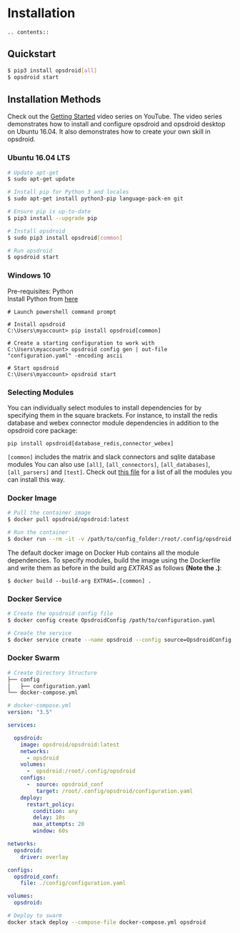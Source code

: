 # Installation

```eval_rst
.. contents::
```

## Quickstart

```bash
$ pip3 install opsdroid[all]
$ opsdroid start
```

## Installation Methods

Check out the [Getting Started](https://www.youtube.com/watch?v=7wyIi_cpodE&list=PLViQCHlMbEq5nZL6VNrUxu--Of1uCpflq) video series on YouTube. The video series demonstrates how to install and configure opsdroid and opsdroid desktop on Ubuntu 16.04. It also demonstrates how to create your own skill in opsdroid.

### Ubuntu 16.04 LTS

```bash
# Update apt-get
$ sudo apt-get update

# Install pip for Python 3 and locales
$ sudo apt-get install python3-pip language-pack-en git

# Ensure pip is up-to-date
$ pip3 install --upgrade pip

# Install opsdroid
$ sudo pip3 install opsdroid[common]

# Run opsdroid
$ opsdroid start
```

### Windows 10
Pre-requisites: Python <br/>
Install Python from [here](https://www.python.org/downloads/)
```
# Launch powershell command prompt

# Install opsdroid
C:\Users\myaccount> pip install opsdroid[common]

# Create a starting configuration to work with
C:\Users\myaccount> opsdroid config gen | out-file "configuration.yaml" -encoding ascii

# Start opsdroid
C:\Users\myaccount> opsdroid start
```

### Selecting Modules

You can individually select modules to install dependencies for by specifying them
in the square brackets. For instance, to install the redis database and webex connector
module dependencies in addition to the opsdroid core package:
```
pip install opsdroid[database_redis,connector_webex]
```

`[common]` includes the matrix and slack connectors and sqlite database modules
You can also use `[all]`, `[all_connectors]`, `[all_databases]`, `[all_parsers]` and `[test]`.
Check out [this file](https://github.com/opsdroid/opsdroid/blob/master/setup.cfg#L79)
for a list of all the modules you can install this way.

### Docker Image

```bash
# Pull the container image
$ docker pull opsdroid/opsdroid:latest

# Run the container
$ docker run --rm -it -v /path/to/config_folder:/root/.config/opsdroid opsdroid/opsdroid:latest
```

The default docker image on Docker Hub contains all the module dependencies. To
specify modules, build the image using the Dockerfile and write them as before
in the build arg *EXTRAS* as follows **(Note the .)**:
```
$ docker build --build-arg EXTRAS=.[common] .
```

### Docker Service

```bash
# Create the opsdroid config file
$ docker config create OpsdroidConfig /path/to/configuration.yaml

# Create the service
$ docker service create --name opsdroid --config source=OpsdroidConfig,target=/root/.config/opsdroid/configuration.yaml --mount 'type=volume,src=OpsdroidData,dst=/root/.config/opsdroid' opsdroid/opsdroid:latest
```

### Docker Swarm

```bash
# Create Directory Structure
├── config
│   ├── configuration.yaml
└── docker-compose.yml
```

```yaml
# docker-compose.yml
version: "3.5"

services:

  opsdroid:
    image: opsdroid/opsdroid:latest
    networks:
      - opsdroid
    volumes:
      -  opsdroid:/root/.config/opsdroid
    configs:
      -  source: opsdroid_conf
         target: /root/.config/opsdroid/configuration.yaml
    deploy:
      restart_policy:
        condition: any
        delay: 10s
        max_attempts: 20
        window: 60s

networks:
  opsdroid:
    driver: overlay

configs:
  opsdroid_conf:
    file: ./config/configuration.yaml

volumes:
  opsdroid:
```

```bash
# Deploy to swarm
docker stack deploy --compose-file docker-compose.yml opsdroid
```
